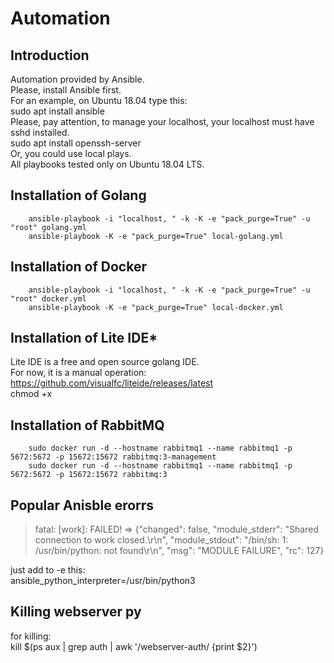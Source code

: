 # Automation
## Introduction
Automation provided by Ansible.  
Please, install Ansible first.  
For an example, on Ubuntu 18.04 type this:  
		sudo apt install ansible  
Please, pay attention, to manage your localhost, your localhost must have sshd installed.  
		sudo apt install openssh-server  
Or, you could use local plays.  
All playbooks tested only on Ubuntu 18.04 LTS.  
## Installation of Golang
		ansible-playbook -i "localhost, " -k -K -e "pack_purge=True" -u "root" golang.yml  
		ansible-playbook -K -e "pack_purge=True" local-golang.yml  
## Installation of Docker
		ansible-playbook -i "localhost, " -k -K -e "pack_purge=True" -u "root" docker.yml  
		ansible-playbook -K -e "pack_purge=True" local-docker.yml  
## Installation of Lite IDE*
Lite IDE  is a free and open source golang IDE.  
For now, it is a manual operation:  
https://github.com/visualfc/liteide/releases/latest  
chmod +x  
## Installation of RabbitMQ
		sudo docker run -d --hostname rabbitmq1 --name rabbitmq1 -p 5672:5672 -p 15672:15672 rabbitmq:3-management  
		sudo docker run -d --hostname rabbitmq1 --name rabbitmq1 -p 5672:5672 -p 15672:15672 rabbitmq:3  

## Popular Anisble erorrs
>fatal: [work]: FAILED! => {"changed": false, "module_stderr": "Shared connection to work closed.\r\n", 
> "module_stdout": "/bin/sh: 1: /usr/bin/python: not found\r\n", "msg": "MODULE FAILURE", "rc": 127}

just add to -e this:   
		ansible_python_interpreter=/usr/bin/python3  

## Killing webserver py
for killing:  
kill $(ps aux | grep auth | awk '/webserver-auth/ {print $2}')
